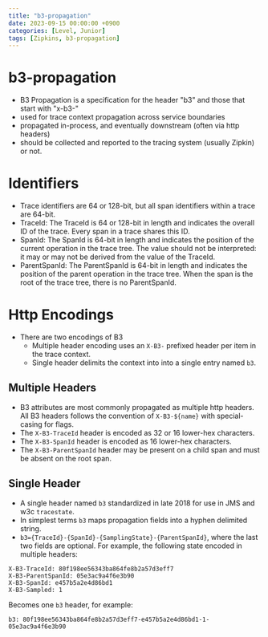 ```yaml
---
title: "b3-propagation"
date: 2023-09-15 00:00:00 +0900
categories: [Level, Junior]
tags: [Zipkins, b3-propagation]
---
```


# b3-propagation
- B3 Propagation is a specification for the header "b3" and those that start with "x-b3-"
- used for trace context propagation across service boundaries
- propagated in-process, and eventually downstream (often via http headers)
- should be collected and reported to the tracing system (usually Zipkin) or not.

# Identifiers
- Trace identifiers are 64 or 128-bit, but all span identifiers within a trace are 64-bit. 
- TraceId: The TraceId is 64 or 128-bit in length and indicates the overall ID of the trace. Every span in a trace shares this ID.
- SpanId: The SpanId is 64-bit in length and indicates the position of the current operation in the trace tree. The value should not be interpreted: it may or may not be derived from the value of the TraceId.
- ParentSpanId: The ParentSpanId is 64-bit in length and indicates the position of the parent operation in the trace tree. When the span is the root of the trace tree, there is no ParentSpanId.

# Http Encodings
- There are two encodings of B3
    - Multiple header encoding uses an `X-B3-` prefixed header per item in the trace context.
    - Single header delimits the context into into a single entry named `b3`.

## Multiple Headers
- B3 attributes are most commonly propagated as multiple http headers. All B3 headers follows the convention of `X-B3-${name}` with special-casing for flags.
- The `X-B3-TraceId` header is encoded as 32 or 16 lower-hex characters. 
- The `X-B3-SpanId` header is encoded as 16 lower-hex characters. 
- The `X-B3-ParentSpanId` header may be present on a child span and must be absent on the root span. 

## Single Header
- A single header named `b3` standardized in late 2018 for use in JMS and w3c `tracestate`. 
- In simplest terms `b3` maps propagation fields into a hyphen delimited string.
- `b3={TraceId}-{SpanId}-{SamplingState}-{ParentSpanId}`, where the last two fields are optional.
For example, the following state encoded in multiple headers:
```
X-B3-TraceId: 80f198ee56343ba864fe8b2a57d3eff7
X-B3-ParentSpanId: 05e3ac9a4f6e3b90
X-B3-SpanId: e457b5a2e4d86bd1
X-B3-Sampled: 1
```
Becomes one `b3` header, for example:
```
b3: 80f198ee56343ba864fe8b2a57d3eff7-e457b5a2e4d86bd1-1-05e3ac9a4f6e3b90
```